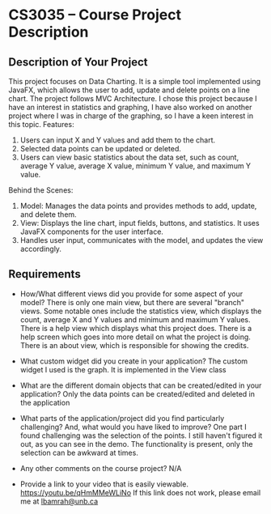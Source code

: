 # CS3035 – Course Project Description

## Description of Your Project

This project focuses on Data Charting. It is a simple tool implemented using JavaFX, which allows the user to add, update and delete points on a line chart.
The project follows MVC Architecture. I chose this project because I have an interest in statistics and graphing, I have also worked on another project where
I was in charge of the graphing, so I have a keen interest in this topic.
Features:
1. Users can input X and Y values and add them to the chart.
2. Selected data points can be updated or deleted.
3. Users can view basic statistics about the data set, such as count, average Y value, average X value, minimum Y value, and maximum Y value.

Behind the Scenes:
1. Model: Manages the data points and provides methods to add, update, and delete them.
2. View: Displays the line chart, input fields, buttons, and statistics. It uses JavaFX components for the user interface.
3. Handles user input, communicates with the model, and updates the view accordingly.

## Requirements

- How/What different views did you provide for some aspect of your model?
There is only one main view, but there are several "branch" views. Some notable ones include the statistics view, which displays the count, average X and Y values and minimum and maximum Y values.
There is a help view which displays what this project does.
There is a help screen which goes into more detail on what the project is doing.
There is an about view, which is responsible for showing the credits.


- What custom widget did you create in your application?
The custom widget I used is the graph. It is implemented in the View class

- What are the different domain objects that can be created/edited in
  your application?
Only the data points can be created/edited and deleted in the application

- What parts of the application/project did you find particularly challenging?
  And, what would you have liked to improve?
One part I found challenging was the selection of the points. I still haven't figured it out, as you can see in the demo. The functionality is present, only the selection can be awkward at times.

- Any  other comments on the course project?
N/A

- Provide a link to your video that is easily viewable.
  https://youtu.be/qHmMMeWLiNo
If this link does not work, please email me at lbamrah@unb.ca




